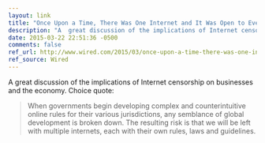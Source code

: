 ```yaml
---
layout: link
title: "Once Upon a Time, There Was One Internet and It Was Open to Everyone…"
description: "A  great discussion of the implications of Internet censorship on businesses and the economy."
date: 2015-03-22 22:51:36 -0500
comments: false
ref_url: http://www.wired.com/2015/03/once-upon-a-time-there-was-one-internet-and-it-was-open-to-everyone/
ref_source: Wired
---
```


A  great discussion of the implications of Internet censorship on businesses and the economy. Choice quote:

> When governments begin developing complex and counterintuitive online rules for their various jurisdictions, any semblance of global development is broken down. The resulting risk is that we will be left with multiple internets, each with their own rules, laws and guidelines.
